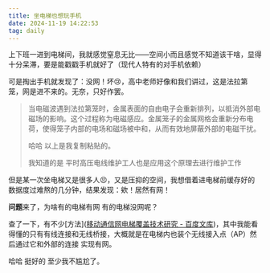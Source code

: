 ```yaml
---
title: 坐电梯也想玩手机
date: 2024-11-19 14:22:53
tag: daily
---
```


上下班一进到电梯间，我就感觉窒息无比——空间小而且感觉不知道该干啥，显得十分呆滞，要是能戳戳手机就好了（现代人特有的对手机依赖）

可是掏出手机就发现了：没网！坏😢，高中老师好像和我们讲过，这是法拉第笼，网是进不来的。无奈，只好作罢。

> 当电磁波遇到法拉第笼时，金属表面的自由电子会重新排列，以抵消外部电磁场的影响。这个过程称为电磁感应。金属笼子的金属网格会重新分布电荷，使得笼子内部的电场和磁场被中和，从而有效地屏蔽外部的电磁干扰。
>
> 哈哈 以上是我复制粘贴的。
>
> 我知道的是 平时高压电线维护工人也是应用这个原理去进行维护工作

但是某一次坐电梯又是很多人😣，又是压抑的空间，我想借着进电梯前缓存好的数据度过难熬的几分钟，结果发现：欸！居然有网！

**问题**来了，为啥有的电梯有网 有的电梯没网呢？

查了一下，有不少[方法]([移动通信网电梯覆盖技术研究 - 百度文库](https://wenku.baidu.com/view/d8cd59941a5f312b3169a45177232f60dccce745.html?_wkts_=1731999188678&needWelcomeRecommand=1))，其中我能看得懂的只有有线连接和无线桥接，大概就是在电梯内也装个无线接入点（AP）然后通过它和外部的连接 实现有网。

哈哈 挺好的 至少我不尴尬了。
